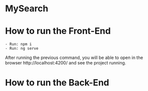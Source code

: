# MySearch

# How to run the Front-End

    - Run: npm i
    - Run: ng serve

After running the previous command, you will be able to open in the browser http://localhost:4200/ and see the project running.


# How to run the Back-End

